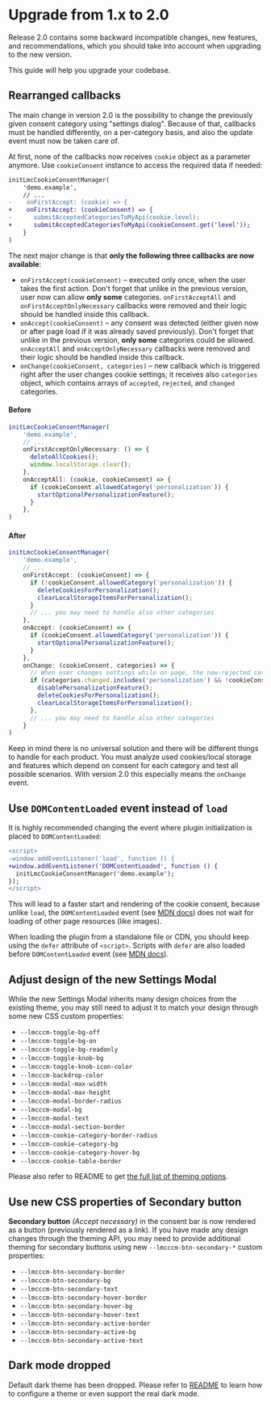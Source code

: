 # Upgrade from 1.x to 2.0

Release 2.0 contains some backward incompatible changes, new features, and recommendations,
which you should take into account when upgrading to the new version.

This guide will help you upgrade your codebase.

## Rearranged callbacks

The main change in version 2.0 is the possibility to change the previously given consent category using "settings dialog".
Because of that, callbacks must be handled differently, on a per-category basis, and also the update event must now
be taken care of.

At first, none of the callbacks now receives `cookie` object as a parameter anymore. Use `cookieConsent` instance to
access the required data if needed:

```diff
initLmcCookieConsentManager(
    'demo.example',
    // ...
-    onFirstAccept: (cookie) => {
+    onFirstAccept: (cookieConsent) => {
-      submitAcceptedCategoriesToMyApi(cookie.level);
+      submitAcceptedCategoriesToMyApi(cookieConsent.get('level'));
    }
)
```

The next major change is that **only the following three callbacks are now available**:

- `onFirstAccept(cookieConsent)` – executed only once, when the user takes the first action. Don't forget that unlike in the previous version, user now can allow **only some** categories. `onFirstAcceptAll` and `onFirstAcceptOnlyNecessary` callbacks were removed and their logic should be handled inside this callback.
- `onAccept(cookieConsent)` – any consent was detected (either given now or after page load if it was already saved previously). Don't forget that unlike in the previous version, **only some** categories could be allowed. `onAcceptAll` and `onAcceptOnlyNecessary` callbacks were removed and their logic should be handled inside this callback.
- `onChange(cookieConsent, categories)` – new callback which is triggered right after the user changes cookie settings; it receives also `categories` object, which contains arrays of `accepted`, `rejected`, and `changed` categories.

#### Before

```js
initLmcCookieConsentManager(
    'demo.example',
    // ...
    onFirstAcceptOnlyNecessary: () => {
      deleteAllCookies();
      window.localStorage.clear();
    },
    onAcceptAll: (cookie, cookieConsent) => {
      if (cookieConsent.allowedCategory('personalization')) {
        startOptionalPersonalizationFeature();
      }
    },
)
```

#### After

```js
initLmcCookieConsentManager(
    'demo.example',
    // ...
    onFirstAccept: (cookieConsent) => {
      if (!cookieConsent.allowedCategory('personalization')) {
        deleteCookiesForPersonalization();
        clearLocalStorageItemsForPersonalization();
      }
      // ... you may need to handle also other categories
    },
    onAccept: (cookieConsent) => {
      if (cookieConsent.allowedCategory('personalization')) {
        startOptionalPersonalizationFeature();
      }
    },
    onChange: (cookieConsent, categories) => {
      // When user changes settings while on page, the now-rejected categories must be respected
      if (categories.changed.includes('personalization') && !cookieConsent.allowedCategory('personalization')) {
        disablePersonalizationFeature();
        deleteCookiesForPersonalization();
        clearLocalStorageItemsForPersonalization();
      },
      // ... you may need to handle also other categories
    }
)
```

Keep in mind there is no universal solution and there will be different things to handle for each product.
You must analyze used cookies/local storage and features which depend on consent for each category and test all
possible scenarios. With version 2.0 this especially means the `onChange` event.

## Use `DOMContentLoaded` event instead of `load`

It is highly recommended changing the event where plugin initialization is placed to `DOMContentLoaded`:

```diff
<script>
-window.addEventListener('load', function () {
+window.addEventListener('DOMContentLoaded', function () {
  initLmcCookieConsentManager('demo.example');
});
</script>
```

This will lead to a faster start and rendering of the cookie consent, because unlike `load`, the `DOMContentLoaded`
event (see [MDN docs](https://developer.mozilla.org/en-US/docs/Web/API/Document/DOMContentLoaded_event)) does not wait
for loading of other page resources (like images).

When loading the plugin from a standalone file or CDN, you should keep using the `defer` attribute of `<script>`.
Scripts with `defer` are also loaded before `DOMContentLoaded` event
(see [MDN docs](https://developer.mozilla.org/en-US/docs/Web/HTML/Element/script#attr-defer)).

## Adjust design of the new Settings Modal

While the new Settings Modal inherits many design choices from the existing theme, you may still need to adjust it
to match your design through some new CSS custom properties:

- `--lmcccm-toggle-bg-off`
- `--lmcccm-toggle-bg-on`
- `--lmcccm-toggle-bg-readonly`
- `--lmcccm-toggle-knob-bg`
- `--lmcccm-toggle-knob-icon-color`
- `--lmcccm-backdrop-color`
- `--lmcccm-modal-max-width`
- `--lmcccm-modal-max-height`
- `--lmcccm-modal-border-radius`
- `--lmcccm-modal-bg`
- `--lmcccm-modal-text`
- `--lmcccm-modal-section-border`
- `--lmcccm-cookie-category-border-radius`
- `--lmcccm-cookie-category-bg`
- `--lmcccm-cookie-category-hover-bg`
- `--lmcccm-cookie-table-border`

Please also refer to README to get
[the full list of theming options](https://github.com/lmc-eu/cookie-consent-manager#without-spirit-design-system).

## Use new CSS properties of Secondary button

**Secondary button** _(Accept necessary)_ in the consent bar is now rendered as a button (previously rendered as a link).
If you have made any design changes through the theming API, you may need to provide additional theming
for secondary buttons using new `--lmcccm-btn-secondary-*` custom properties:

- `--lmcccm-btn-secondary-border`
- `--lmcccm-btn-secondary-bg`
- `--lmcccm-btn-secondary-text`
- `--lmcccm-btn-secondary-hover-border`
- `--lmcccm-btn-secondary-hover-bg`
- `--lmcccm-btn-secondary-hover-text`
- `--lmcccm-btn-secondary-active-border`
- `--lmcccm-btn-secondary-active-bg`
- `--lmcccm-btn-secondary-active-text`

## Dark mode dropped

Default dark theme has been dropped. Please refer to [README](https://github.com/lmc-eu/cookie-consent-manager)
to learn how to configure a theme or even support the real dark mode.
